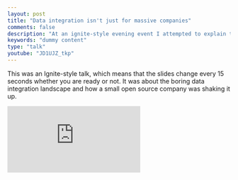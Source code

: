```yaml
---
layout: post
title: "Data integration isn't just for massive companies"
comments: false
description: "At an ignite-style evening event I attempted to explain the importance of ETL and data integration to a crowd of rowdy, drunk hackers."
keywords: "dummy content"
type: "talk"
youtube: "JD1UJZ_tkp"
---
```


This was an Ignite-style talk, which means that the slides change every 15 seconds whether you are ready or not. It was about the boring data integration landscape and how a small open source company was shaking it up.

<div class="video-container"><iframe src="https://www.youtube.com/embed/JD1UJZ_tkp4" frameborder="0" allowfullscreen></iframe></div>

